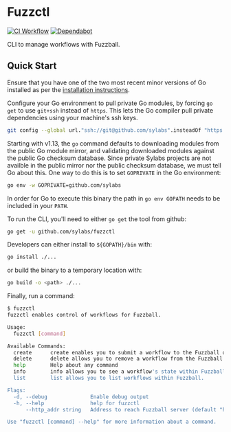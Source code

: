 # Fuzzctl

[![CI Workflow](https://github.com/sylabs/fuzzctl/workflows/ci/badge.svg)](https://github.com/sylabs/fuzzctl/actions)
[![Dependabot](https://api.dependabot.com/badges/status?host=github&repo=sylabs/fuzzctl&identifier=233642046)](https://app.dependabot.com/accounts/sylabs/repos/233642046)

CLI to manage workflows with Fuzzball.

## Quick Start

Ensure that you have one of the two most recent minor versions of Go installed as per the [installation instructions](https://golang.org/doc/install).

Configure your Go environment to pull private Go modules, by forcing `go get` to use `git+ssh` instead of `https`. This lets the Go compiler pull private dependencies using your machine's ssh keys.

```sh
git config --global url."ssh://git@github.com/sylabs".insteadOf "https://github.com/sylabs"
```

Starting with v1.13, the `go` command defaults to downloading modules from the public Go module mirror, and validating downloaded modules against the public Go checksum database. Since private Sylabs projects are not availble in the public mirror nor the public checksum database, we must tell Go about this. One way to do this is to set `GOPRIVATE` in the Go environment:

```sh
go env -w GOPRIVATE=github.com/sylabs
```

In order for Go to execute this binary the path in `go env GOPATH` needs to be included in your `PATH`.

To run the CLI, you'll need to either `go get` the tool from github:

```sh
go get -u github.com/sylabs/fuzzctl
```

Developers can either install to `${GOPATH}/bin` with:

```sh
go install ./...
```

or build the binary to a temporary location with:

```sh
go build -o <path> ./...
```

Finally, run a command:

```sh
$ fuzzctl
fuzzctl enables control of workflows for Fuzzball.

Usage:
  fuzzctl [command]

Available Commands:
  create      create enables you to submit a workflow to the Fuzzball queue.
  delete      delete allows you to remove a workflow from the Fuzzball queue.
  help        Help about any command
  info        info allows you to see a workflow's state within Fuzzball.
  list        list allows you to list workflows within Fuzzball.

Flags:
  -d, --debug              Enable debug output
  -h, --help               help for fuzzctl
      --http_addr string   Address to reach Fuzzball server (default "http://localhost:8080")

Use "fuzzctl [command] --help" for more information about a command.
```
